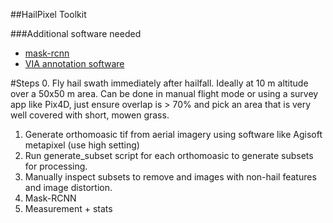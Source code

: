##HailPixel Toolkit

###Additional software needed
- [mask-rcnn](https://github.com/matterport/Mask_RCNN)
- [VIA annotation software](https://www.google.com/search?hl=en&q=VIA%20annotation)

#Steps
0. Fly hail swath immediately after hailfall. Ideally at 10 m altitude over a 50x50 m area. Can be done in manual flight mode or using a survey app like Pix4D, just ensure overlap is > 70% and pick an area that is very well covered with short, mowen grass.
1. Generate orthomoasic tif from aerial imagery using software like Agisoft metapixel (use high setting)
2. Run generate_subset script for each orthomoasic to generate subsets for processing.
3. Manually inspect subsets to remove and images with non-hail features and image distortion.
4. Mask-RCNN
5. Measurement + stats
